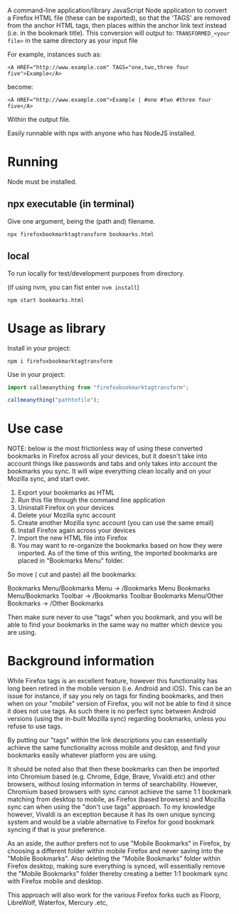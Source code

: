 A command-line application/library JavaScript Node application to convert a Firefox HTML file (these can be exported), so that the 'TAGS' are removed from the anchor HTML tags, then places within the anchor link text instead (i.e. in the bookmark title). This conversion will output to: `TRANSFORMED_<your file>` in the same directory as your input file

For example, instances such as:

`<A HREF="http://www.example.com" TAGS="one,two,three four five">Example</A>`

become:

`<A HREF="http://www.example.com">Example | #one #two #three four five</A>`

Within the output file.

Easily runnable with npx with anyone who has NodeJS installed.

# Running

Node must be installed.

## npx executable (in terminal)

Give one argument, being the (path and) filename.

`npx firefoxbookmarktagtransform bookmarks.html`


## local

To run locally for test/development purposes from directory.

(if using nvm, you can fist enter `nvm install`)

`npm start bookmarks.html`

# Usage as library

Install in your project:

`npm i firefoxbookmarktagtransform` 

Use in your project:

```JavaScript
import callmeanything from "firefoxbookmarktagtransform";

callmeanything("pathtofile");
```


# Use case

NOTE: below is the most frictionless way of using these converted bookmarks in Firefox across all your devices, but it doesn't take into account things like passwords and tabs and only takes into account the bookmarks you sync. It will wipe everything clean locally and on your Mozilla sync, and start over.

1. Export your bookmarks as HTML
2. Run this file through the command line application
3. Uninstall Firefox on your devices
3. Delete your Mozilla sync account
3. Create another Mozilla sync account (you can use the same email)
4. Install Firefox again across your devices
4. Import the new HTML file into Firefox
5. You may want to re-organize the bookmarks based on how they were imported. As of the time of this writing, the imported bookmarks are placed in "Bookmarks Menu" folder.

So move ( cut and paste) all the bookmarks:

Bookmarks Menu/Bookmarks Menu -> /Bookmarks Menu
Bookmarks Menu/Bookmarks Toolbar -> /Bookmarks Toolbar
Bookmarks Menu/Other Bookmarks -> /Other Bookmarks

Then make sure never to use "tags" when you bookmark, and you will be able to find your bookmarks in the same way no matter which device you are using.

# Background information

While Firefox tags is an excellent feature, however this functionality has long been retired in the mobile version (i.e. Android and iOS). This can be an issue for instance, if say you rely on tags for finding bookmarks, and then when on your "mobile" version of Firefox, you will not be able to find it since it does not use tags. As such there is no perfect sync between Android versions (using the in-built Mozilla sync) regarding bookmarks, unless you refuse to use tags. 

By putting our "tags" within the link descriptions you can essentially achieve the same functionality across mobile and desktop, and find your bookmarks easily whatever platform you are using.

It should be noted also that then these bookmarks can then be imported into Chromium based (e.g. Chrome, Edge, Brave, Vivaldi.etc) and other browsers, without losing information in terms of searchability. However, Chromium based browsers with sync cannot achieve the same 1:1 bookmark matching from desktop to mobile, as Firefox (based browsers) and Mozilla sync can when using the "don't use tags" approach. To my knowledge however, Vivaldi is an exception because it has its own unique syncing system and would be a viable alternative to Firefox for good bookmark syncing if that is your preference.

As an aside, the author prefers not to use "Mobile Bookmarks" in Firefox, by choosing a different folder within mobile Firefox and never saving into the "Mobile Bookmarks". Also deleting the "Mobile Bookmarks" folder within Firefox desktop, making sure everything is synced, will essentially remove the "Mobile Bookmarks" folder thereby creating a better 1:1 bookmark sync with Firefox mobile and desktop.

This approach will also work for the various Firefox forks such as Floorp, LibreWolf, Waterfox, Mercury .etc, 
